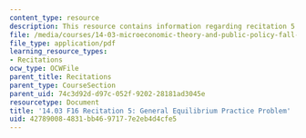 ```yaml
---
content_type: resource
description: This resource contains information regarding recitation 5.
file: /media/courses/14-03-microeconomic-theory-and-public-policy-fall-2016/427890084831bb4697177e2eb4d4cfe5_MIT14_03F16_Recitation5a.pdf
file_type: application/pdf
learning_resource_types:
- Recitations
ocw_type: OCWFile
parent_title: Recitations
parent_type: CourseSection
parent_uid: 74c3d92d-d97c-052f-9202-28181ad3045e
resourcetype: Document
title: '14.03 F16 Recitation 5: General Equilibrium Practice Problem'
uid: 42789008-4831-bb46-9717-7e2eb4d4cfe5
---
```

